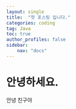 ```yaml
---
layout: single
title:  "첫 포스팅 입니다."
categories: coding
tag: Java
toc: true
author_profiles: false
sidebar:
    nav: "docs"
---
```


# 안녕하세요.

안녕 친구야
